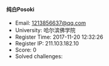 #### 纯白Posoki  

* Email: 1213856637@qq.com  
* University: 哈尔滨佛学院  
* Register Time: 2017-11-20 12:32:26  
* Register IP: 211.103.182.10  
* Score: 0  
* Solved challenges: 
